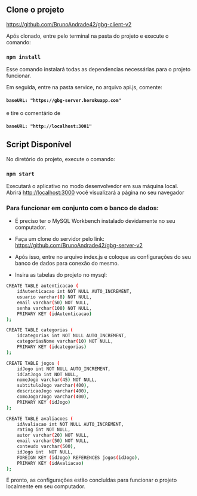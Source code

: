 ## Clone o projeto

https://github.com/BrunoAndrade42/gbg-client-v2

Após clonado, entre pelo terminal na pasta do projeto e execute o comando:

### `npm install`

Esse comando instalará todas as dependencias necessárias para o projeto funcionar.


Em seguida, entre na pasta service, no arquivo api.js, comente:
#### `baseURL: "https://gbg-server.herokuapp.com"`
e tire o comentário de
#### `baseURL: "http://localhost:3001"`

## Script Disponível

No diretório do projeto, execute o comando:

### `npm start`

Executará o aplicativo no modo desenvolvedor em sua máquina local.\
Abrirá [http://localhost:3000](http://localhost:3000) você visualizará a página no seu navegador

### Para funcionar em conjunto com o banco de dados: 
- É preciso ter o MySQL Workbench instalado devidamente no seu computador.

- Faça um clone do servidor pelo link:
https://github.com/BrunoAndrade42/gbg-server-v2

- Após isso, entre no arquivo index.js e coloque as configurações do seu banco de dados para conexão do mesmo.

- Insira as tabelas do projeto no mysql:

```sh
CREATE TABLE autenticacao (
    idAutenticacao int NOT NULL AUTO_INCREMENT,
    usuario varchar(8) NOT NULL,
    email varchar(50) NOT NULL,
    senha varchar(100) NOT NULL,
    PRIMARY KEY (idAutenticacao)
);

CREATE TABLE categorias (
    idcategorias int NOT NULL AUTO_INCREMENT,
    categoriasNome varchar(10) NOT NULL,
    PRIMARY KEY (idcategorias)
);

CREATE TABLE jogos (
    idJogo int NOT NULL AUTO_INCREMENT,
    idCatJogo int NOT NULL,
    nomeJogo varchar(45) NOT NULL,
    subtituloJogo varchar(400),
    descricaoJogo varchar(400),
    comoJogarJogo varchar(400),
    PRIMARY KEY (idJogo)
);

CREATE TABLE avaliacoes (
    idAvaliacao int NOT NULL AUTO_INCREMENT,
    rating int NOT NULL,
    autor varchar(20) NOT NULL,
    email varchar(50) NOT NULL,
    conteudo varchar(500),
    idJogo int  NOT NULL,
    FOREIGN KEY (idJogo) REFERENCES jogos(idJogo),
    PRIMARY KEY (idAvaliacao)
);
```
E pronto, as configurações estão concluídas para funcionar o projeto localmente em seu computador.
